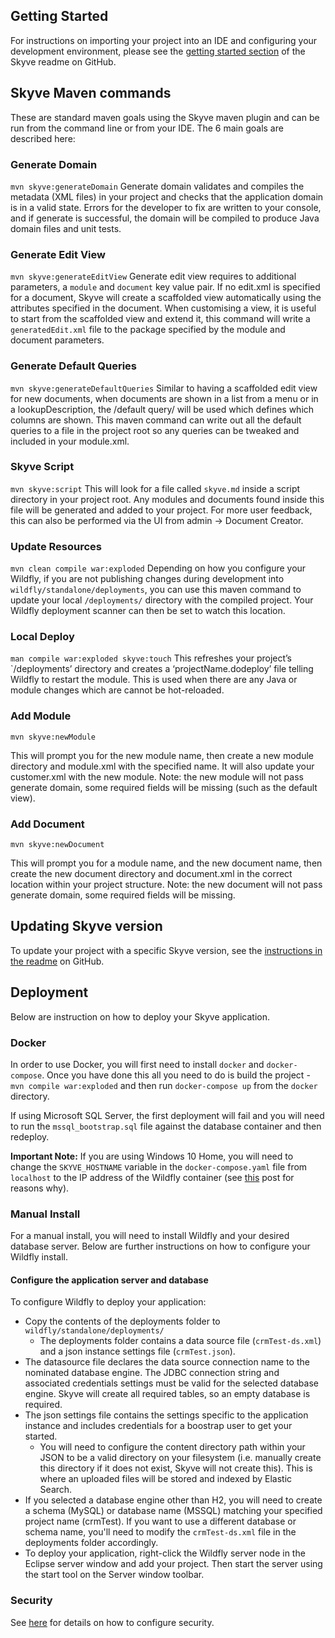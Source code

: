 ## Getting Started

For instructions on importing your project into an IDE and configuring your development environment, please see the [getting started section](https://github.com/skyvers/skyve#detailed-instructions) of the Skyve readme on GitHub.

## Skyve Maven commands
These are standard maven goals using the Skyve maven plugin and can be run from the command line or from your IDE. The 6 main goals are described here:

### Generate Domain
`mvn skyve:generateDomain`
Generate domain validates and compiles the metadata (XML files) in your project and checks that the application domain is in a valid state. Errors for the developer to fix are written to your console, and if generate is successful, the domain will be compiled to produce Java domain files and unit tests.

### Generate Edit View
`mvn skyve:generateEditView`
Generate edit view requires to additional parameters, a `module` and `document` key value pair. If no edit.xml is specified for a document, Skyve will create a scaffolded view automatically using the attributes specified in the document. When customising a view, it is useful to start from the scaffolded view and extend it, this command will write a `generatedEdit.xml` file to the package specified by the module and document parameters.

### Generate Default Queries
`mvn skyve:generateDefaultQueries`
Similar to having a scaffolded edit view for new documents, when documents are shown in a list from a menu or in a lookupDescription, the /default query/ will be used which defines which columns are shown. This maven command can write out all the default queries to a file in the project root so any queries can be tweaked and included in your module.xml.

### Skyve Script
`mvn skyve:script`
This will look for a file called `skyve.md` inside a script directory in your project root. Any modules and documents found inside this file will be generated and added to your project. For more user feedback, this can also be performed via the UI from admin -> Document Creator.

### Update Resources
`mvn clean compile war:exploded`
Depending on how you configure your Wildfly, if you are not publishing changes during development into `wildfly/standalone/deployments`, you can use this maven command to update your local `/deployments/` directory with the compiled project. Your Wildfly deployment scanner can then be set to watch this location.

### Local Deploy
`man compile war:exploded skyve:touch`
This refreshes your project’s `/deployments’ directory and creates a ‘projectName.dodeploy’ file telling Wildfly to restart the module. This is used when there are any Java or module changes which are cannot be hot-reloaded.

### Add Module
```
mvn skyve:newModule
```
This will prompt you for the new module name, then create a new module directory and module.xml with the specified name. It will also update your customer.xml with the new module. Note: the new module will not pass generate domain, some required fields will be missing (such as the default view).

### Add Document
```
mvn skyve:newDocument
```
This will prompt you for a module name, and the new document name, then create the new document directory and document.xml in the correct location within your project structure. Note: the new document will not pass generate domain, some required fields will be missing.

## Updating Skyve version
To update your project with a specific Skyve version, see the [instructions in the readme](https://github.com/skyvers/skyve#updating-skyve-version) on GitHub.

## Deployment
Below are instruction on how to deploy your Skyve application.

### Docker
In order to use Docker, you will first need to install `docker` and `docker-compose`. Once you have done this all you need to do is build the project - `mvn compile war:exploded` and then run `docker-compose up` from the `docker` directory. 

If using Microsoft SQL Server, the first deployment will fail and you will need to run the `mssql_bootstrap.sql` file against the database container and then redeploy.

**Important Note:** If you are using Windows 10 Home, you will need to change the `SKYVE_HOSTNAME` variable in the `docker-compose.yaml` file from `localhost` to the IP address of the Wildfly container (see [this](https://blog.sixeyed.com/published-ports-on-windows-containers-dont-do-loopback/) post for reasons why).

### Manual Install
For a manual install, you will need to install Wildfly and your desired database server. Below are further instructions on how to configure your Wildfly install.

#### Configure the application server and database
To configure Wildfly to deploy your application:
* Copy the contents of the deployments folder to `wildfly/standalone/deployments/`
	* The deployments folder contains a data source file (`crmTest-ds.xml`) and a json instance settings file (`crmTest.json`).
* The datasource file declares the data source connection name to the nominated database engine. The JDBC connection string and associated credentials settings must be valid for the selected database engine. Skyve will create all required tables, so an empty database is required.
* The json settings file contains the settings specific to the application instance and includes credentials for a boostrap user to get your started.
	* You will need to configure the content directory path within your JSON to be a valid directory on your filesystem (i.e. manually create this directory if it does not exist, Skyve will not create this). This is where an uploaded files will be stored and indexed by Elastic Search.
* If you selected a database engine other than H2, you will need to create a schema (MySQL) or database name (MSSQL) matching your specified project name (crmTest). If you want to use a different database or schema name, you'll need to modify the `crmTest-ds.xml` file in the deployments folder accordingly.
* To deploy your application, right-click the Wildfly server node in the Eclipse server window and add your project. Then start the server using the start tool on the Server window toolbar.

### Security
See [here](https://github.com/skyvers/skyve#configuring-spring-security) for details on how to configure security.
